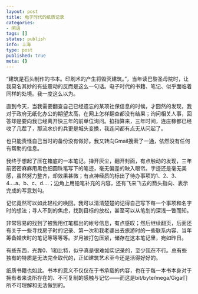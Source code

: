 ```yaml
---
layout: post
title: 电子时代的纸质记录
categories:
- 闲话
tags: []
status: publish
info: 上海
type: post
published: true
meta: {}
---
```


“建筑是石头制作的书本。印刷术的产生将毁灭建筑。”，当年读巴黎圣母院时，让我莫名其妙的有些震动的反而是这么一句话。电子时代的书籍、笔记、似乎面临着同样的处境。我一度这么以为。
  
直到今天，当我需要翻查自己已经遗忘的某项社保信息的时候，才囧然的发现，我对于政府无纸化办公的期望太高，在网上怎样翻查都没有结果；询问相关人事，回答却是要向我已经离开快三年的前单位询问。掐指算来，三年时间，连庄稼都已经收了几茬了，那流水价的兵更是城头变换，我连问都有点无从问起了。
  
也只能责怪自己当时的备份没有做好。我又转向Gmail搜索了一通，依然没有任何有帮助的信息。
  
我终于想起了压在箱底的一本笔记。掸开灰尘，翻开封面，有点触动的发现，三年前密密麻麻用黑色细圆珠笔写下的笔迹，毫无偏差的映入眼帘。字迹还是毫无美感，虽然努力整齐，却效果甚微；有点神经质的标出了待办事项的1、2、3、4....a、b、c、d....；边角上用铅笔补充的内容，还有飞来飞去的箭头指向、表示完成的写意划勾。
  
记忆竟然可以如此轻松的唤回。我可以清清楚楚的记得自己写下每一个事项和名字时的想法；寻人不到的焦虑，找到目标的放松，甚至可以从笔划的深浅一瞥而知。
  
非常容易的找到了被我用红笔框出的帐号信息，有点感叹；然后继续翻页，后面还有关于一些寻找房子时的记录、第一次和我老婆出去旅游时的一些联系内容、当年筹备婚庆时的笔记等等等等。岁月被打包压紧，储存在这本笔记里，宛如昨日。
  
有些东西，光靠0、1和比特，似乎真是很难如实记录的，至少现在不行。总有些独有的特质是无法完全取代的，正如建筑艺术至今还是活得好好的。
  
纸质书籍也如此。书本的意义不仅仅在于书承载的内容，也在于每一本书本身对于拥有者来说所存在的、不可复制的感触与记忆——而这是bit/byte/mega/Giga们所不可理解和无法做到的。

